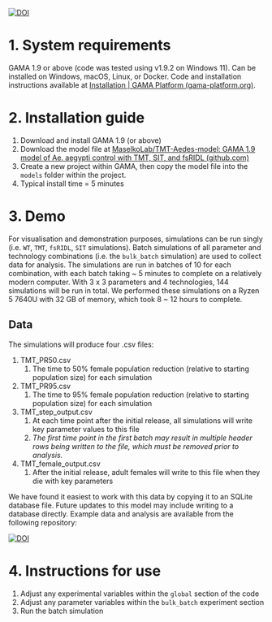 [![DOI](https://zenodo.org/badge/DOI/10.5281/zenodo.11439090.svg)](https://doi.org/10.5281/zenodo.11439090)

# 1. System requirements
GAMA 1.9 or above (code was tested using v1.9.2 on Windows 11). Can be installed on Windows, macOS, Linux, or Docker. Code and installation instructions available at [Installation | GAMA Platform (gama-platform.org)](https://gama-platform.org/wiki/Installation).
# 2. Installation guide
1. Download and install GAMA 1.9 (or above)
2. Download the model file at [MaselkoLab/TMT-Aedes-model: GAMA 1.9 model of Ae. aegypti control with TMT, SIT, and fsRIDL (github.com)](https://github.com/MaselkoLab/TMT-Aedes-model)
3. Create a new project within GAMA, then copy the model file into the `models` folder within the project.
4. Typical install time = 5 minutes
# 3. Demo
For visualisation and demonstration purposes, simulations can be run singly (i.e. `WT`, `TMT`, `fsRIDL`, `SIT` simulations). Batch simulations of all parameter and technology combinations (i.e. the `bulk_batch` simulation) are used to collect data for analysis. The simulations are run in batches of 10 for each combination, with each batch taking ~ 5 minutes to complete on a relatively modern computer. With 3 x 3 parameters and 4 technologies, 144 simulations will be run in total. We performed these simulations on a Ryzen 5 7640U with 32 GB of memory, which took 8 ~ 12 hours to complete.
## Data
The simulations will produce four .csv files: 
1. TMT_PR50.csv
	1. The time to 50% female population reduction (relative to starting population size) for each simulation
2. TMT_PR95.csv
	1. The time to 95% female population reduction (relative to starting population size) for each simulation
3. TMT_step_output.csv
	1. At each time point after the initial release, all simulations will write key parameter values to this file
	2. *The first time point in the first batch may result in multiple header rows being written to the file, which must be removed prior to analysis.*
4. TMT_female_output.csv
	1. After the initial release, adult females will write to this file when they die with key parameters

 We have found it easiest to work with this data by copying it to an SQLite database file. Future updates to this model may include writing to a database directly. Example data and analysis are available from the following repository:
 
 [![DOI](https://zenodo.org/badge/DOI/10.5281/zenodo.11465043.svg)](https://doi.org/10.5281/zenodo.11465043)
# 4. Instructions for use
1. Adjust any experimental variables within the `global` section of the code
2. Adjust any parameter variables within the `bulk_batch` experiment section
3. Run the batch simulation
